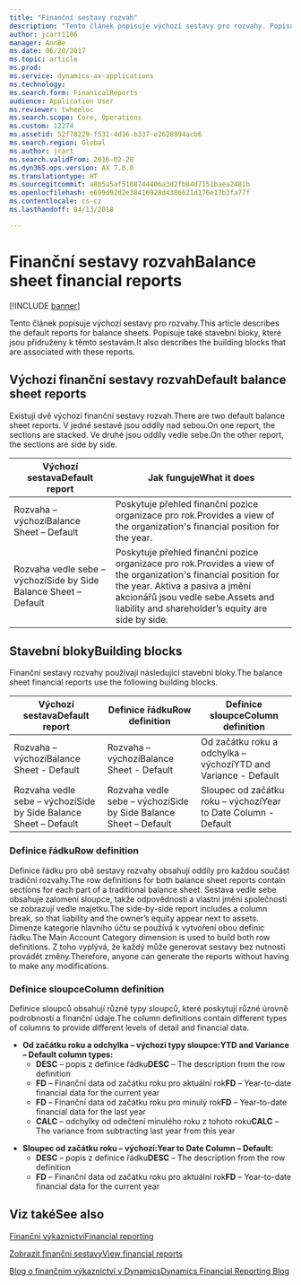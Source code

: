 ```yaml
---
title: "Finanční sestavy rozvah"
description: "Tento článek popisuje výchozí sestavy pro rozvahy. Popisuje také stavební bloky, které jsou přidruženy k těmto sestavám."
author: jcart1106
manager: AnnBe
ms.date: 06/20/2017
ms.topic: article
ms.prod: 
ms.service: dynamics-ax-applications
ms.technology: 
ms.search.form: FinanicalReports
audience: Application User
ms.reviewer: twheeloc
ms.search.scope: Core, Operations
ms.custom: 12274
ms.assetid: 52f78229-f531-4d16-b337-e2628994acb6
ms.search.region: Global
ms.author: jcart
ms.search.validFrom: 2016-02-28
ms.dyn365.ops.version: AX 7.0.0
ms.translationtype: HT
ms.sourcegitcommit: a8b5a5af5108744406a3d2fb84d7151baea2481b
ms.openlocfilehash: e699d92d2e38416928d4386621d176e17b3fa77f
ms.contentlocale: cs-cz
ms.lasthandoff: 04/13/2018

---
```


# <a name="balance-sheet-financial-reports"></a><span data-ttu-id="edd0c-104">Finanční sestavy rozvah</span><span class="sxs-lookup"><span data-stu-id="edd0c-104">Balance sheet financial reports</span></span>

[!INCLUDE [banner](../includes/banner.md)]

<span data-ttu-id="edd0c-105">Tento článek popisuje výchozí sestavy pro rozvahy.</span><span class="sxs-lookup"><span data-stu-id="edd0c-105">This article describes the default reports for balance sheets.</span></span> <span data-ttu-id="edd0c-106">Popisuje také stavební bloky, které jsou přidruženy k těmto sestavám.</span><span class="sxs-lookup"><span data-stu-id="edd0c-106">It also describes the building blocks that are associated with these reports.</span></span> 

<a name="default-balance-sheet-reports"></a><span data-ttu-id="edd0c-107">Výchozí finanční sestavy rozvah</span><span class="sxs-lookup"><span data-stu-id="edd0c-107">Default balance sheet reports</span></span>
-----------------------------

<span data-ttu-id="edd0c-108">Existují dvě výchozí finanční sestavy rozvah.</span><span class="sxs-lookup"><span data-stu-id="edd0c-108">There are two default balance sheet reports.</span></span> <span data-ttu-id="edd0c-109">V jedné sestavě jsou oddíly nad sebou.</span><span class="sxs-lookup"><span data-stu-id="edd0c-109">On one report, the sections are stacked.</span></span> <span data-ttu-id="edd0c-110">Ve druhé jsou oddíly vedle sebe.</span><span class="sxs-lookup"><span data-stu-id="edd0c-110">On the other report, the sections are side by side.</span></span>

| <span data-ttu-id="edd0c-111">Výchozí sestava</span><span class="sxs-lookup"><span data-stu-id="edd0c-111">Default report</span></span>                       | <span data-ttu-id="edd0c-112">Jak funguje</span><span class="sxs-lookup"><span data-stu-id="edd0c-112">What it does</span></span>                                                                                                                           |
|--------------------------------------|----------------------------------------------------------------------------------------------------------------------------------------|
| <span data-ttu-id="edd0c-113">Rozvaha – výchozí</span><span class="sxs-lookup"><span data-stu-id="edd0c-113">Balance Sheet – Default</span></span>              | <span data-ttu-id="edd0c-114">Poskytuje přehled finanční pozice organizace pro rok.</span><span class="sxs-lookup"><span data-stu-id="edd0c-114">Provides a view of the organization's financial position for the year.</span></span>                                                                 |
| <span data-ttu-id="edd0c-115">Rozvaha vedle sebe – výchozí</span><span class="sxs-lookup"><span data-stu-id="edd0c-115">Side by Side Balance Sheet – Default</span></span> | <span data-ttu-id="edd0c-116">Poskytuje přehled finanční pozice organizace pro rok.</span><span class="sxs-lookup"><span data-stu-id="edd0c-116">Provides a view of the organization's financial position for the year.</span></span> <span data-ttu-id="edd0c-117">Aktiva a pasiva a jmění akcionářů jsou vedle sebe.</span><span class="sxs-lookup"><span data-stu-id="edd0c-117">Assets and liability and shareholder’s equity are side by side.</span></span> |

## <a name="building-blocks"></a><span data-ttu-id="edd0c-118">Stavební bloky</span><span class="sxs-lookup"><span data-stu-id="edd0c-118">Building blocks</span></span>
<span data-ttu-id="edd0c-119">Finanční sestavy rozvahy používají následující stavební bloky.</span><span class="sxs-lookup"><span data-stu-id="edd0c-119">The balance sheet financial reports use the following building blocks.</span></span>

| <span data-ttu-id="edd0c-120">Výchozí sestava</span><span class="sxs-lookup"><span data-stu-id="edd0c-120">Default report</span></span>                       | <span data-ttu-id="edd0c-121">Definice řádku</span><span class="sxs-lookup"><span data-stu-id="edd0c-121">Row definition</span></span>                       | <span data-ttu-id="edd0c-122">Definice sloupce</span><span class="sxs-lookup"><span data-stu-id="edd0c-122">Column definition</span></span>             |
|--------------------------------------|--------------------------------------|-------------------------------|
| <span data-ttu-id="edd0c-123">Rozvaha – výchozí</span><span class="sxs-lookup"><span data-stu-id="edd0c-123">Balance Sheet - Default</span></span>              | <span data-ttu-id="edd0c-124">Rozvaha – výchozí</span><span class="sxs-lookup"><span data-stu-id="edd0c-124">Balance Sheet - Default</span></span>              | <span data-ttu-id="edd0c-125">Od začátku roku a odchylka – výchozí</span><span class="sxs-lookup"><span data-stu-id="edd0c-125">YTD and Variance - Default</span></span>    |
| <span data-ttu-id="edd0c-126">Rozvaha vedle sebe – výchozí</span><span class="sxs-lookup"><span data-stu-id="edd0c-126">Side by Side Balance Sheet – Default</span></span> | <span data-ttu-id="edd0c-127">Rozvaha vedle sebe – výchozí</span><span class="sxs-lookup"><span data-stu-id="edd0c-127">Side by Side Balance Sheet – Default</span></span> | <span data-ttu-id="edd0c-128">Sloupec od začátku roku – výchozí</span><span class="sxs-lookup"><span data-stu-id="edd0c-128">Year to Date Column - Default</span></span> |

### <a name="row-definition"></a><span data-ttu-id="edd0c-129">Definice řádku</span><span class="sxs-lookup"><span data-stu-id="edd0c-129">Row definition</span></span>

<span data-ttu-id="edd0c-130">Definice řádku pro obě sestavy rozvahy obsahují oddíly pro každou součást tradiční rozvahy.</span><span class="sxs-lookup"><span data-stu-id="edd0c-130">The row definitions for both balance sheet reports contain sections for each part of a traditional balance sheet.</span></span> <span data-ttu-id="edd0c-131">Sestava vedle sebe obsahuje zalomení sloupce, takže odpovědnosti a vlastní jmění společnosti se zobrazují vedle majetku.</span><span class="sxs-lookup"><span data-stu-id="edd0c-131">The side-by-side report includes a column break, so that liability and the owner’s equity appear next to assets.</span></span> <span data-ttu-id="edd0c-132">Dimenze kategorie hlavního účtu se používá k vytvoření obou definic řádku.</span><span class="sxs-lookup"><span data-stu-id="edd0c-132">The Main Account Category dimension is used to build both row definitions.</span></span> <span data-ttu-id="edd0c-133">Z toho vyplývá, že každý může generovat sestavy bez nutnosti provádět změny.</span><span class="sxs-lookup"><span data-stu-id="edd0c-133">Therefore, anyone can generate the reports without having to make any modifications.</span></span>

### <a name="column-definition"></a><span data-ttu-id="edd0c-134">Definice sloupce</span><span class="sxs-lookup"><span data-stu-id="edd0c-134">Column definition</span></span>

<span data-ttu-id="edd0c-135">Definice sloupců obsahují různé typy sloupců, které poskytují různé úrovně podrobností a finanční údaje.</span><span class="sxs-lookup"><span data-stu-id="edd0c-135">The column definitions contain different types of columns to provide different levels of detail and financial data.</span></span>

-   <span data-ttu-id="edd0c-136">**Od začátku roku a odchylka – výchozí typy sloupce:**</span><span class="sxs-lookup"><span data-stu-id="edd0c-136">**YTD and Variance – Default column types:**</span></span>
    -   <span data-ttu-id="edd0c-137">**DESC** – popis z definice řádku</span><span class="sxs-lookup"><span data-stu-id="edd0c-137">**DESC** – The description from the row definition</span></span>
    -   <span data-ttu-id="edd0c-138">**FD** – Finanční data od začátku roku pro aktuální rok</span><span class="sxs-lookup"><span data-stu-id="edd0c-138">**FD** – Year-to-date financial data for the current year</span></span>
    -   <span data-ttu-id="edd0c-139">**FD** – Finanční data od začátku roku pro minulý rok</span><span class="sxs-lookup"><span data-stu-id="edd0c-139">**FD** – Year-to-date financial data for the last year</span></span>
    -   <span data-ttu-id="edd0c-140">**CALC** – odchylky od odečtení minulého roku z tohoto roku</span><span class="sxs-lookup"><span data-stu-id="edd0c-140">**CALC** – The variance from subtracting last year from this year</span></span>

<!-- -->

-   <span data-ttu-id="edd0c-141">**Sloupec od začátku roku – výchozí:**</span><span class="sxs-lookup"><span data-stu-id="edd0c-141">**Year to Date Column – Default:**</span></span>
    -   <span data-ttu-id="edd0c-142">**DESC** – popis z definice řádku</span><span class="sxs-lookup"><span data-stu-id="edd0c-142">**DESC** – The description from the row definition</span></span>
    -   <span data-ttu-id="edd0c-143">**FD** – Finanční data od začátku roku pro aktuální rok</span><span class="sxs-lookup"><span data-stu-id="edd0c-143">**FD** – Year-to-date financial data for the current year</span></span>



<a name="see-also"></a><span data-ttu-id="edd0c-144">Viz také</span><span class="sxs-lookup"><span data-stu-id="edd0c-144">See also</span></span>
--------

[<span data-ttu-id="edd0c-145">Finanční výkaznictví</span><span class="sxs-lookup"><span data-stu-id="edd0c-145">Financial reporting</span></span>](financial-reporting-getting-started.md)

[<span data-ttu-id="edd0c-146">Zobrazit finanční sestavy</span><span class="sxs-lookup"><span data-stu-id="edd0c-146">View financial reports</span></span>](view-financial-reports.md)

[<span data-ttu-id="edd0c-147">Blog o finančním výkaznictví v Dynamics</span><span class="sxs-lookup"><span data-stu-id="edd0c-147">Dynamics Financial Reporting Blog</span></span>](http://blogs.msdn.com/b/dynamics_financial_reporting/)





